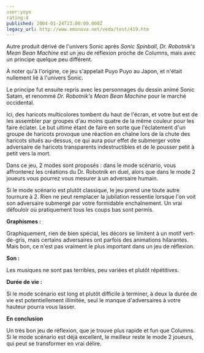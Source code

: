```yaml
---
user:yoyo
rating:4
published: 2004-01-24T23:00:00.000Z
legacy_url: http://www.emunova.net/veda/test/419.htm
---
```

Autre produit dérivé de l'univers Sonic après _Sonic Spinball_, _Dr. Robotnik's Mean Bean Machine_ est un jeu de réflexion proche de Columns, mais avec un principe quelque peu différent.  

  

À noter qu'à l'origine, ce jeu s'appelait Puyo Puyo au Japon, et n'était nullement lié à l'univers Sonic.  

  

Le principe fut ensuite repris avec les personnages du dessin animé Sonic Satam, et renommé _Dr. Robotnik's Mean Bean Machine_ pour le marché occidental.  

  

  

  

Ici, des haricots multicolores tombent du haut de l'écran, et votre but est de les assembler par groupes d'au moins quatre de la même couleur pour les faire éclater. Le but ultime étant de faire en sorte que l'éclatement d'un groupe de haricots provoque une réaction en chaîne lors de la chute des haricots situés au-dessus, ce qui aura pour effet de submerger votre adversaire de haricots transparents indestructibles et de le pousser petit à petit vers la mort.  

  

  

  

Dans ce jeu, 2 modes sont proposés : dans le mode scénario, vous affronterez les créations du Dr. Robotnik en duel, alors que dans le mode 2 joueurs vous pourrez vous mesurer à un adversaire humain.  

  

  

  

Si le mode scénario est plutôt classique, le jeu prend une toute autre tournure à 2\. Rien ne peut remplacer la jubilation ressentie lorsque l'on voit son adversaire submergé par votre formidable enchaînement. Un vrai défouloir où pratiquement tous les coups bas sont permis.  

  

  

  

**Graphismes :**  

  

Graphiquement, rien de bien spécial, les décors se limitent à un motif vert-de-gris, mais certains adversaires ont parfois des animations hilarantes. Mais bon, ce n'est pas vraiment le plus important dans un jeu de réflexion.  

  

  

  

**Son :**  

  

Les musiques ne sont pas terribles, peu variées et plutôt répétitives.  

  

  

  

**Durée de vie :**  

  

Si le mode scénario est long et plutôt difficile à terminer, à deux la durée de vie est potentiellement illimitée, seul le manque d'adversaires à votre hauteur pourra vous lasser.  

  

  

  

**En conclusion**  

  

Un très bon jeu de réflexion, que je trouve plus rapide et fun que Columns. Si le mode scénario est déjà excellent, le meilleur reste le mode 2 joueurs, qui peut se transformer en vrai délire.